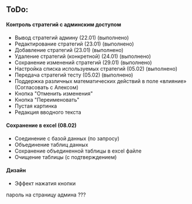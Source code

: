 ## ToDo:
#### Контроль стратегий с админским доступом 
* Вывод стратегий админу (22.01) (выполнено)
* Редактирование стратегий (23.01) (выполнено)
* Добавление стратегий  (23.01) (выполнено)
* Удаление стратегий (конкретной) (24.01)  (выполнено)
* Сохранение изменений стратегий (29.01)  (выполнено)
* Настройка списка используемых стратегий (05.02) (выполнено)
* Передача стратегий тесту (05.02) (выполнено)
* Поддержка различных математических действий в поле «влияние» (Согласовать с Алексом)
* Кнопка "Отменить изменения"
* Кнопка "Переименовать"
* Пустая картинка
* Редакция вводного текста

#### Cохранение в excel (08.02)
* Соединение с базой данных (по запросу)  
* Объединение таблиц данных 
* Сохранение объединенной таблицы в excel файле
* Очищение таблицы (с подтверждением)

#### Дизайн
* Эффект нажатия кнопки


пароль на страницу админа 
???

